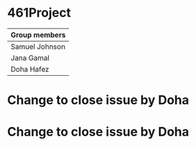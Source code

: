 # 461Project

| Group members|
|--------------|
|Samuel Johnson|
|Jana Gamal|
|Doha Hafez|

# Change to close issue by Doha
# Change to close issue by Doha
